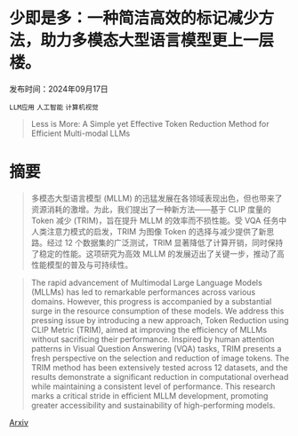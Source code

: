 # 少即是多：一种简洁高效的标记减少方法，助力多模态大型语言模型更上一层楼。

发布时间：2024年09月17日

`LLM应用` `人工智能` `计算机视觉`

> Less is More: A Simple yet Effective Token Reduction Method for Efficient Multi-modal LLMs

# 摘要

> 多模态大型语言模型 (MLLM) 的迅猛发展在各领域表现出色，但也带来了资源消耗的激增。为此，我们提出了一种新方法——基于 CLIP 度量的 Token 减少 (TRIM)，旨在提升 MLLM 的效率而不损性能。受 VQA 任务中人类注意力模式的启发，TRIM 为图像 Token 的选择与减少提供了新思路。经过 12 个数据集的广泛测试，TRIM 显著降低了计算开销，同时保持了稳定的性能。这项研究为高效 MLLM 的发展迈出了关键一步，推动了高性能模型的普及与可持续性。

> The rapid advancement of Multimodal Large Language Models (MLLMs) has led to remarkable performances across various domains. However, this progress is accompanied by a substantial surge in the resource consumption of these models. We address this pressing issue by introducing a new approach, Token Reduction using CLIP Metric (TRIM), aimed at improving the efficiency of MLLMs without sacrificing their performance. Inspired by human attention patterns in Visual Question Answering (VQA) tasks, TRIM presents a fresh perspective on the selection and reduction of image tokens. The TRIM method has been extensively tested across 12 datasets, and the results demonstrate a significant reduction in computational overhead while maintaining a consistent level of performance. This research marks a critical stride in efficient MLLM development, promoting greater accessibility and sustainability of high-performing models.

[Arxiv](https://arxiv.org/abs/2409.10994)